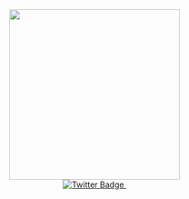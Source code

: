 <div id="header" align="center">
  <img src="https://i.pinimg.com/originals/f5/36/01/f53601133f236d1cb167ac19f05a3d60.gif" width="300"/>
  <div id="badges">
  <a href="https://t.me/Dmitry_cs">
    <img src="https://img.shields.io/badge/Telegram-blue?style=for-the-badge&logo=twitter&logoColor=white" alt="Twitter Badge"/>
  </a>
    <img src="https://komarev.com/ghpvc/?username=your-github-username&style=flat-square&color=blue" alt=""/>

</div>
</div>


